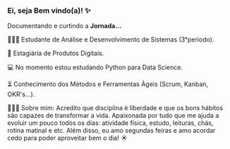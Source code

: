 ### Ei, seja Bem vindo(a)! ✨

Documentando e curtindo a **Jornada...**

👩🏽‍💻 Estudante de Análise e Desenvolvimento de Sistemas (3°período).
  
🧡 Estagiária de Produtos Digitais.

💻 No momento estou estudando Python para Data Science.

⏳ Conhecimento dos Métodos e Ferramentas Àgeis (Scrum, Kanban, OKR's...).

🧘🏽‍♀️ Sobre mim: Acredito que disciplina é liberdade e que os bons hábitos são capazes de transformar a vida. Apaixonada por tudo que me ajuda a evoluir um pouco todos os dias: atividade física, estudo, leituras, chás, rotina matinal e etc. Além disso, eu amo segundas feiras e amo acordar cedo para poder aproveitar bem o dia! ☀️
